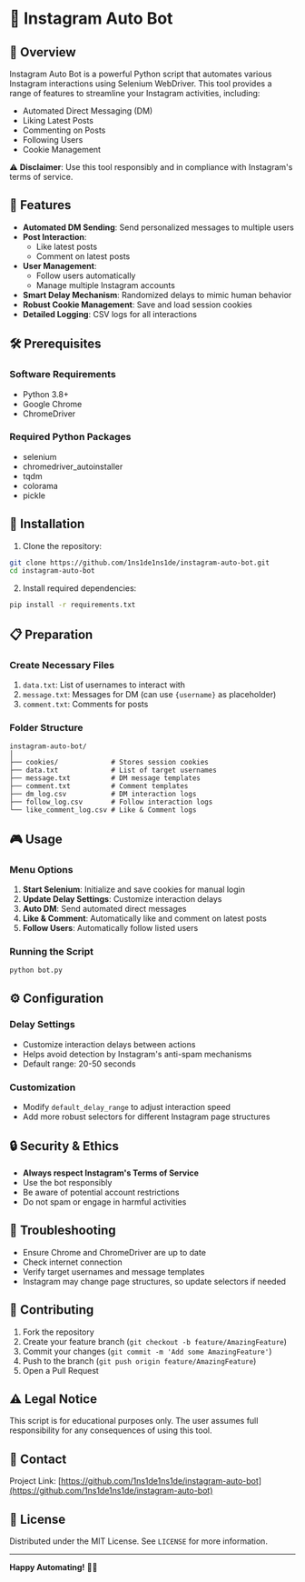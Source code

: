 # 🤖 Instagram Auto Bot

## 📝 Overview

Instagram Auto Bot is a powerful Python script that automates various Instagram interactions using Selenium WebDriver. This tool provides a range of features to streamline your Instagram activities, including:

- Automated Direct Messaging (DM)
- Liking Latest Posts
- Commenting on Posts
- Following Users
- Cookie Management

⚠️ **Disclaimer**: Use this tool responsibly and in compliance with Instagram's terms of service.

## 🌟 Features

- **Automated DM Sending**: Send personalized messages to multiple users
- **Post Interaction**: 
  - Like latest posts
  - Comment on latest posts
- **User Management**: 
  - Follow users automatically
  - Manage multiple Instagram accounts
- **Smart Delay Mechanism**: Randomized delays to mimic human behavior
- **Robust Cookie Management**: Save and load session cookies
- **Detailed Logging**: CSV logs for all interactions

## 🛠 Prerequisites

### Software Requirements
- Python 3.8+
- Google Chrome
- ChromeDriver

### Required Python Packages
- selenium
- chromedriver_autoinstaller
- tqdm
- colorama
- pickle

## 🚀 Installation

1. Clone the repository:
```bash
git clone https://github.com/1ns1de1ns1de/instagram-auto-bot.git
cd instagram-auto-bot
```

2. Install required dependencies:
```bash
pip install -r requirements.txt
```

## 📋 Preparation

### Create Necessary Files
1. `data.txt`: List of usernames to interact with
2. `message.txt`: Messages for DM (can use `{username}` as placeholder)
3. `comment.txt`: Comments for posts

### Folder Structure
```
instagram-auto-bot/
│
├── cookies/             # Stores session cookies
├── data.txt             # List of target usernames
├── message.txt          # DM message templates
├── comment.txt          # Comment templates
├── dm_log.csv           # DM interaction logs
├── follow_log.csv       # Follow interaction logs
└── like_comment_log.csv # Like & Comment logs
```

## 🎮 Usage

### Menu Options
1. **Start Selenium**: Initialize and save cookies for manual login
2. **Update Delay Settings**: Customize interaction delays
3. **Auto DM**: Send automated direct messages
4. **Like & Comment**: Automatically like and comment on latest posts
5. **Follow Users**: Automatically follow listed users

### Running the Script
```bash
python bot.py
```

## ⚙️ Configuration

### Delay Settings
- Customize interaction delays between actions
- Helps avoid detection by Instagram's anti-spam mechanisms
- Default range: 20-50 seconds

### Customization
- Modify `default_delay_range` to adjust interaction speed
- Add more robust selectors for different Instagram page structures

## 🔒 Security & Ethics

- **Always respect Instagram's Terms of Service**
- Use the bot responsibly
- Be aware of potential account restrictions
- Do not spam or engage in harmful activities

## 🐛 Troubleshooting

- Ensure Chrome and ChromeDriver are up to date
- Check internet connection
- Verify target usernames and message templates
- Instagram may change page structures, so update selectors if needed

## 🤝 Contributing

1. Fork the repository
2. Create your feature branch (`git checkout -b feature/AmazingFeature`)
3. Commit your changes (`git commit -m 'Add some AmazingFeature'`)
4. Push to the branch (`git push origin feature/AmazingFeature`)
5. Open a Pull Request

## ⚠️ Legal Notice

This script is for educational purposes only. The user assumes full responsibility for any consequences of using this tool.

## 📧 Contact

Project Link: [https://github.com/1ns1de1ns1de/instagram-auto-bot](https://github.com/1ns1de1ns1de/instagram-auto-bot)

## 📄 License

Distributed under the MIT License. See `LICENSE` for more information.

---

**Happy Automating!** 🚀📱
